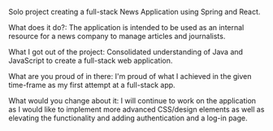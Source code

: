 Solo project creating a full-stack News Application using Spring and React.

What does it do?: The application is intended to be used as an internal resource for a news company to manage articles and journalists.

What I got out of the project: Consolidated understanding of Java and JavaScript to create a full-stack web application.

What are you proud of in there: I'm proud of what I achieved in the given time-frame as my first attempt at a full-stack app.

What would you change about it: I will continue to work on the application as I would like to implement more advanced CSS/design elements as well as elevating the functionality and adding authentication and a log-in page. 
